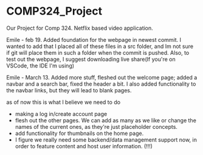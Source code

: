 # COMP324_Project
Our Project for Comp 324. Netflix based video application.


Emile - feb 19. Added foundation for the webpage in newest commit. I wanted to add that I placed all of these files in a src folder, and Im not sure if git will place them in such a folder when the commit is pushed. Also, to test out the webpage, I suggest downloading live share(If you're on VSCode, the IDE I'm using)


Emile - March 13. Added more stuff, fleshed out the welcome page; added a navbar and a search bar, fixed the header a bit. I also added functionality to the navbar links, but they will lead to blank pages.

as of now this is what I believe we need to do 
- making a log in/create account page
- flesh out the other pages. We can add as many as we like or change the names of the current ones, as they're just placeholder concepts.
- add functionality for thumbnails on the home page.
- I figure we really need some backend/data management support now, in order to feature content and host user information. (!!!)

